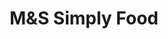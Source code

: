 ---
title: "M&S Simply Food"
url: /bristol/mands-simply-food-st-philips-causeway/
shop: convenience
---